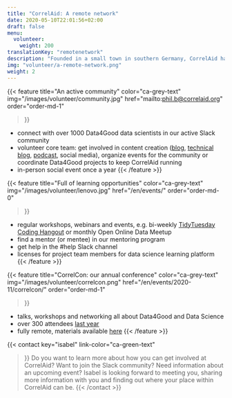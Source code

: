 ```yaml
---
title: "CorrelAid: A remote network"
date: 2020-05-10T22:01:56+02:00
draft: false
menu:
  volunteer:
    weight: 200
translationKey: "remotenetwork"
description: "Founded in a small town in southern Germany, CorrelAid has always been a remote-first network. A lot of our activities are accessible to anyone with a decent internet connection."
img: "volunteer/a-remote-network.png"
weight: 2
---
```




{{< feature 
    title="An active community" 
    color="ca-grey-text"
    img="/images/volunteer/community.jpg"
    href="mailto:phil.b@correlaid.org"
    order="order-md-1"
>}}
- connect with over 1000 Data4Good data scientists in our active Slack community
- volunteer core team: get involved in content creation ([blog](/blog), [technical blog](https://codes.correlaid.org), [podcast](https://soundcloud.com/correlaid_podcast), social media), organize events for the community or coordinate Data4Good projects to keep CorrelAid running
- in-person social event once a year 
{{< /feature >}}




{{< feature 
    title="Full of learning opportunities" 
    color="ca-grey-text"
    img="/images/volunteer/lenovo.jpg"
    href="/en/events/"
    order="order-md-0"
>}}
- regular workshops, webinars and events, e.g. bi-weekly [TidyTuesday Coding Hangout](https://pretix.eu/correlaid/tidytuesday/) or monthly Open Online Data Meetup
- find a mentor (or mentee) in our mentoring program
- get help in the #help Slack channel
- licenses for project team members for data science learning platform
{{< /feature >}}

{{< feature 
    title="CorrelCon: our annual conference" 
    color="ca-grey-text"
    img="/images/volunteer/correlcon.png"
    href="/en/events/2020-11/correlcon/"
    order="order-md-1"
>}}
- talks, workshops and networking all about Data4Good and Data Science
- over 300 attendees [last year](/events/2020-11/correlcon/)
- fully remote, materials available [here](https://docs.correlaid.org/correlcollection/correlcon)
{{< /feature >}}

{{< contact
    key="isabel"
    link-color="ca-green-text"
>}}
Do you want to learn more about how you can get involved at CorrelAid? Want to join the Slack community? Need information about an upcoming event? Isabel is looking forward to meeting you, sharing more information with you and finding out where your place within CorrelAid can be.
{{< /contact >}}


